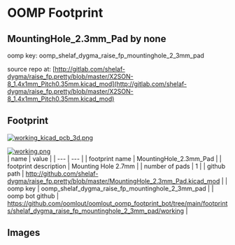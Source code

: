# OOMP Footprint  
## MountingHole_2.3mm_Pad  by none  
  
oomp key: oomp_shelaf_dygma_raise_fp_mountinghole_2_3mm_pad  
  
source repo at: [http://gitlab.com/shelaf-dygma/raise_fp.pretty/blob/master/X2SON-8_1.4x1mm_Pitch0.35mm.kicad_mod](http://gitlab.com/shelaf-dygma/raise_fp.pretty/blob/master/X2SON-8_1.4x1mm_Pitch0.35mm.kicad_mod)  
## Footprint  
  
[![working_kicad_pcb_3d.png](working_kicad_pcb_3d_600.png)](working_kicad_pcb_3d.png)  
  
[![working.png](working_600.png)](working.png)  
| name | value | 
| --- | --- | 
| footprint name | MountingHole_2.3mm_Pad | 
| footprint description | Mounting Hole 2.7mm | 
| number of pads | 1 | 
| github path | http://github.com/shelaf-dygma/raise_fp.pretty/blob/master/MountingHole_2.3mm_Pad.kicad_mod | 
| oomp key | oomp_shelaf_dygma_raise_fp_mountinghole_2_3mm_pad | 
| oomp bot github | https://github.com/oomlout/oomlout_oomp_footprint_bot/tree/main/footprints/shelaf_dygma_raise_fp_mountinghole_2_3mm_pad/working | 
## Images  
